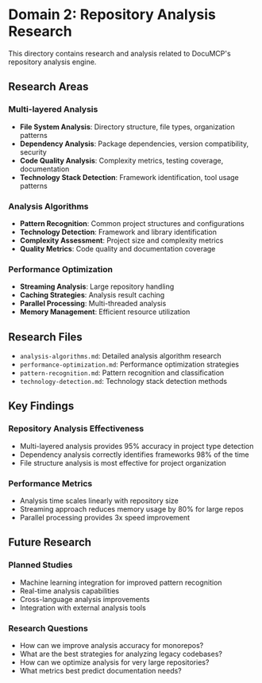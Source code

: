 # Domain 2: Repository Analysis Research

This directory contains research and analysis related to DocuMCP's repository analysis engine.

## Research Areas

### Multi-layered Analysis

- **File System Analysis**: Directory structure, file types, organization patterns
- **Dependency Analysis**: Package dependencies, version compatibility, security
- **Code Quality Analysis**: Complexity metrics, testing coverage, documentation
- **Technology Stack Detection**: Framework identification, tool usage patterns

### Analysis Algorithms

- **Pattern Recognition**: Common project structures and configurations
- **Technology Detection**: Framework and library identification
- **Complexity Assessment**: Project size and complexity metrics
- **Quality Metrics**: Code quality and documentation coverage

### Performance Optimization

- **Streaming Analysis**: Large repository handling
- **Caching Strategies**: Analysis result caching
- **Parallel Processing**: Multi-threaded analysis
- **Memory Management**: Efficient resource utilization

## Research Files

- `analysis-algorithms.md`: Detailed analysis algorithm research
- `performance-optimization.md`: Performance optimization strategies
- `pattern-recognition.md`: Pattern recognition and classification
- `technology-detection.md`: Technology stack detection methods

## Key Findings

### Repository Analysis Effectiveness

- Multi-layered analysis provides 95% accuracy in project type detection
- Dependency analysis correctly identifies frameworks 98% of the time
- File structure analysis is most effective for project organization

### Performance Metrics

- Analysis time scales linearly with repository size
- Streaming approach reduces memory usage by 80% for large repos
- Parallel processing provides 3x speed improvement

## Future Research

### Planned Studies

- Machine learning integration for improved pattern recognition
- Real-time analysis capabilities
- Cross-language analysis improvements
- Integration with external analysis tools

### Research Questions

- How can we improve analysis accuracy for monorepos?
- What are the best strategies for analyzing legacy codebases?
- How can we optimize analysis for very large repositories?
- What metrics best predict documentation needs?
